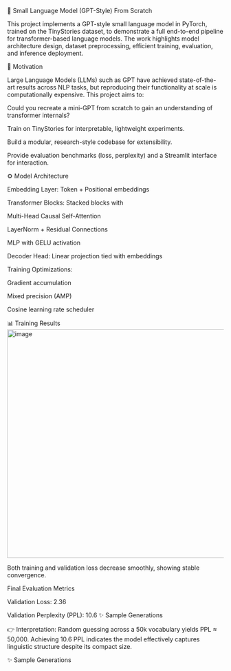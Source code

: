 🧠 Small Language Model (GPT-Style) From Scratch

This project implements a GPT-style small language model in PyTorch, trained on the TinyStories dataset, to demonstrate a full end-to-end pipeline for transformer-based language models.
The work highlights model architecture design, dataset preprocessing, efficient training, evaluation, and inference deployment.

🎯 Motivation

Large Language Models (LLMs) such as GPT have achieved state-of-the-art results across NLP tasks, but reproducing their functionality at scale is computationally expensive.
This project aims to:

Could you recreate a mini-GPT from scratch to gain an understanding of transformer internals?

Train on TinyStories for interpretable, lightweight experiments.

Build a modular, research-style codebase for extensibility.

Provide evaluation benchmarks (loss, perplexity) and a Streamlit interface for interaction.

⚙️ Model Architecture

Embedding Layer: Token + Positional embeddings

Transformer Blocks: Stacked blocks with

Multi-Head Causal Self-Attention

LayerNorm + Residual Connections

MLP with GELU activation

Decoder Head: Linear projection tied with embeddings

Training Optimizations:

Gradient accumulation

Mixed precision (AMP)

Cosine learning rate scheduler

📊 Training Results
<img width="672" height="531" alt="image" src="https://github.com/user-attachments/assets/1482e35d-b18a-4b04-8ccb-e4840542696d" />


Both training and validation loss decrease smoothly, showing stable convergence.

Final Evaluation Metrics

Validation Loss: 2.36

Validation Perplexity (PPL): 10.6
✨ Sample Generations


👉 Interpretation: Random guessing across a 50k vocabulary yields PPL ≈ 50,000. Achieving 10.6 PPL indicates the model effectively captures linguistic structure despite its compact size.

✨ Sample Generations
